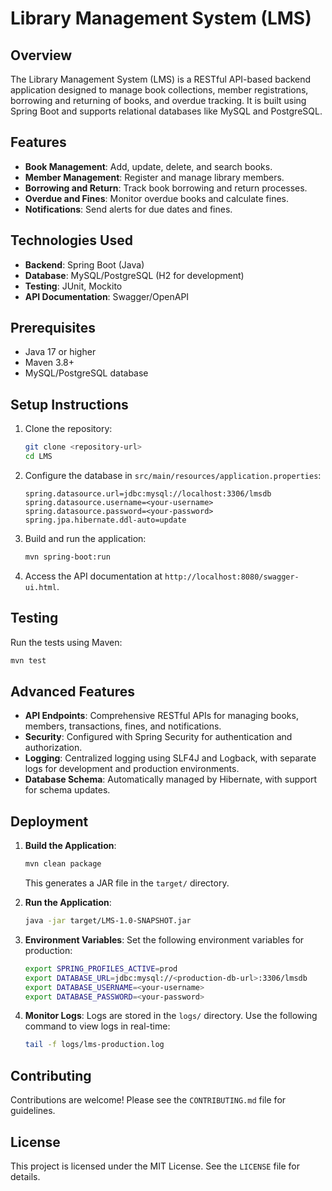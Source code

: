 # Library Management System (LMS)

## Overview
The Library Management System (LMS) is a RESTful API-based backend application designed to manage book collections, member registrations, borrowing and returning of books, and overdue tracking. It is built using Spring Boot and supports relational databases like MySQL and PostgreSQL.

## Features
- **Book Management**: Add, update, delete, and search books.
- **Member Management**: Register and manage library members.
- **Borrowing and Return**: Track book borrowing and return processes.
- **Overdue and Fines**: Monitor overdue books and calculate fines.
- **Notifications**: Send alerts for due dates and fines.

## Technologies Used
- **Backend**: Spring Boot (Java)
- **Database**: MySQL/PostgreSQL (H2 for development)
- **Testing**: JUnit, Mockito
- **API Documentation**: Swagger/OpenAPI

## Prerequisites
- Java 17 or higher
- Maven 3.8+
- MySQL/PostgreSQL database

## Setup Instructions
1. Clone the repository:
   ```bash
   git clone <repository-url>
   cd LMS
   ```
2. Configure the database in `src/main/resources/application.properties`:
   ```properties
   spring.datasource.url=jdbc:mysql://localhost:3306/lmsdb
   spring.datasource.username=<your-username>
   spring.datasource.password=<your-password>
   spring.jpa.hibernate.ddl-auto=update
   ```
3. Build and run the application:
   ```bash
   mvn spring-boot:run
   ```
4. Access the API documentation at `http://localhost:8080/swagger-ui.html`.

## Testing
Run the tests using Maven:
```bash
mvn test
```

## Advanced Features
- **API Endpoints**: Comprehensive RESTful APIs for managing books, members, transactions, fines, and notifications.
- **Security**: Configured with Spring Security for authentication and authorization.
- **Logging**: Centralized logging using SLF4J and Logback, with separate logs for development and production environments.
- **Database Schema**: Automatically managed by Hibernate, with support for schema updates.

## Deployment
1. **Build the Application**:
   ```bash
   mvn clean package
   ```
   This generates a JAR file in the `target/` directory.

2. **Run the Application**:
   ```bash
   java -jar target/LMS-1.0-SNAPSHOT.jar
   ```

3. **Environment Variables**:
   Set the following environment variables for production:
   ```bash
   export SPRING_PROFILES_ACTIVE=prod
   export DATABASE_URL=jdbc:mysql://<production-db-url>:3306/lmsdb
   export DATABASE_USERNAME=<your-username>
   export DATABASE_PASSWORD=<your-password>
   ```

4. **Monitor Logs**:
   Logs are stored in the `logs/` directory. Use the following command to view logs in real-time:
   ```bash
   tail -f logs/lms-production.log
   ```

## Contributing
Contributions are welcome! Please see the `CONTRIBUTING.md` file for guidelines.

## License
This project is licensed under the MIT License. See the `LICENSE` file for details.